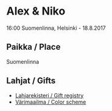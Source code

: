 # Alex & Niko

16:00 Suomenlinna, Helsinki - 18.8.2017

## Paikka / Place

Suomenlinna

## Lahjat / Gifts

- [Lahjarekisteri / Gift registry](registry)
- [Värimaailma / Color scheme](colors)
